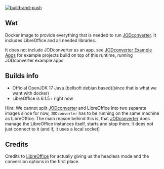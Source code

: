 [![build-and-push](https://github.com/jodconverter/docker-image-jodconverter-runtime/actions/workflows/build.yml/badge.svg)](https://github.com/jodconverter/docker-image-jodconverter-runtime/actions/workflows/build.yml)

## Wat

Docker image to provide everything that is needed to run [JODconverter](https://github.com/jodconverter/jodconverter).
It includes LibreOffice and all needed libraries.

It does not include JODconverter as an app, see [JODconverter Example Apps](https://github.com/jodconverter/docker-image-jodconverter-examples)
for example projects build on top of this runtime, running JODconverter example apps.

## Builds info

- Official OpenJDK 17 Java (bellsoft debian based)(since that is what we want with docker)
- LibreOffice is 6.1.5+ right now

Hint: We cannot split [JODconverter](https://github.com/jodconverter/jodconverter) and LibreOffice into two separate images since for now, `JODconverter` has to be running on the same machine as LibreOffice.
The main reason behind this is, that [JODconverter](https://github.com/jodconverter/jodconverter) does manage the LibreOffice instances itself, starts and stop them. It does not just connect to it (and if, it uses a local socket)

## Credits

Credits to [LibreOffice](https://de.libreoffice.org/) for actually giving us the headless mode and the conversion options in the first place.

